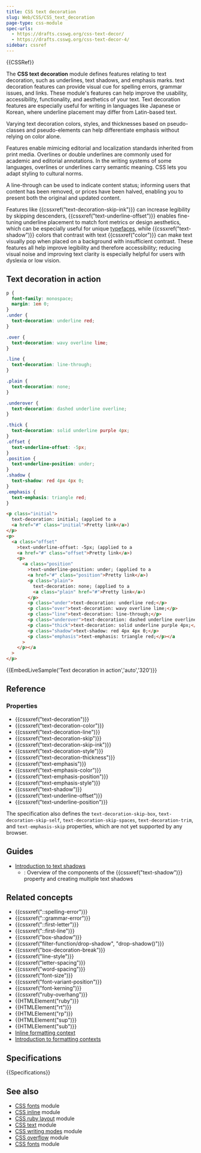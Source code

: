 ```yaml
---
title: CSS text decoration
slug: Web/CSS/CSS_text_decoration
page-type: css-module
spec-urls:
  - https://drafts.csswg.org/css-text-decor/
  - https://drafts.csswg.org/css-text-decor-4/
sidebar: cssref
---
```


{{CSSRef}}

The **CSS text decoration** module defines features relating to text decoration, such as underlines, text shadows, and emphasis marks. text decoration features can provide visual cue for spelling errors, grammar issues, and links. These module's features can help improve the usability, accessibility, functionality, and aesthetics of your text. Text decoration features are especially useful for writing in languages like Japanese or Korean, where underline placement may differ from Latin-based text.

Varying text decoration colors, styles, and thicknesses based on pseudo-classes and pseudo-elements can help differentiate emphasis without relying on color alone.

Features enable mimicing editorial and localization standards inherited from print media. Overlines or double underlines are commonly used for academic and editorial annotations. In the writing systems of some languages, overlines or underlines carry semantic meaning. CSS lets you adapt styling to cultural norms.

A line-through can be used to indicate content status; informing users that content has been removed, or prices have been halved, enabling you to present both the original and updated content.

Features like {{cssxref("text-decoration-skip-ink")}} can increase legibility by skipping descenders, {{cssxref("text-underline-offset")}} enables fine-tuning underline placement to match font metrics or design aesthetics, which can be especially useful for unique [typefaces](/en-US/docs/Web/CSS/CSS_fonts), while {{cssxref("text-shadow")}} colors that contrast with text {{cssxref("color")}} can make text visually pop when placed on a background with insufficient contrast. These features all help improve legibility and therefore accessibility; reducing visual noise and improving text clarity is especially helpful for users with dyslexia or low vision.

## Text decoration in action

```css hidden
p {
  font-family: monospace;
  margin: 1em 0;
}
.under {
  text-decoration: underline red;
}

.over {
  text-decoration: wavy overline lime;
}

.line {
  text-decoration: line-through;
}

.plain {
  text-decoration: none;
}

.underover {
  text-decoration: dashed underline overline;
}

.thick {
  text-decoration: solid underline purple 4px;
}
.offset {
  text-underline-offset: -5px;
}
.position {
  text-underline-position: under;
}
.shadow {
  text-shadow: red 4px 4px 0;
}
.emphasis {
  text-emphasis: triangle red;
}
```

```html hidden
<p class="initial">
  text-decoration: initial; (applied to a
  <a href="#" class="initial">Pretty link</a>)
</p>
<p>
  <a class="offset"
    >text-underline-offset: -5px; (applied to a
    <a href="#" class="offset">Pretty link</a>)
    <p>
      <a class="position"
        >text-underline-position: under; (applied to a
        <a href="#" class="position">Pretty link</a>)
        <p class="plain">
          text-decoration: none; (applied to a
          <a class="plain" href="#">Pretty link</a>)
        </p>
        <p class="under">text-decoration: underline red;</p>
        <p class="over">text-decoration: wavy overline lime;</p>
        <p class="line">text-decoration: line-through;</p>
        <p class="underover">text-decoration: dashed underline overline;</p>
        <p class="thick">text-decoration: solid underline purple 4px;</p>
        <p class="shadow">text-shadow: red 4px 4px 0;</p>
        <p class="emphasis">text-emphasis: triangle red;</p></a
      >
    </p></a
  >
</p>
```

{{EmbedLiveSample('Text decoration in action','auto','320')}}

## Reference

### Properties

- {{cssxref("text-decoration")}}
- {{cssxref("text-decoration-color")}}
- {{cssxref("text-decoration-line")}}
- {{cssxref("text-decoration-skip")}}
- {{cssxref("text-decoration-skip-ink")}}
- {{cssxref("text-decoration-style")}}
- {{cssxref("text-decoration-thickness")}}
- {{cssxref("text-emphasis")}}
- {{cssxref("text-emphasis-color")}}
- {{cssxref("text-emphasis-position")}}
- {{cssxref("text-emphasis-style")}}
- {{cssxref("text-shadow")}}
- {{cssxref("text-underline-offset")}}
- {{cssxref("text-underline-position")}}

The specification also defines the `text-decoration-skip-box`, `text-decoration-skip-self`, `text-decoration-skip-spaces`, `text-decoration-trim`, and `text-emphasis-skip` properties, which are not yet supported by any browser.

## Guides

- [Introduction to text shadows](/en-US/docs/Web/CSS/CSS_text_decoration/Text_shadows)
  - : Overview of the components of the {{cssxref("text-shadow")}} property and creating multiple text shadows

## Related concepts

- {{cssxref("::spelling-error")}}
- {{cssxref("::grammar-error")}}
- {{cssxref("::first-letter")}}
- {{cssxref("::first-line")}}
- {{cssxref("box-shadow")}}
- {{cssxref("filter-function/drop-shadow", "drop-shadow()")}}
- {{cssxref("box-decoration-break")}}
- {{cssxref("line-style")}}
- {{cssxref("letter-spacing")}}
- {{cssxref("word-spacing")}}
- {{cssxref("font-size")}}
- {{cssxref("font-variant-position")}}
- {{cssxref("font-kerning")}}
- {{cssxref("ruby-overhang")}}
- {{HTMLElement("ruby")}}
- {{HTMLElement("rt")}}
- {{HTMLElement("rp")}}
- {{HTMLElement("sup")}}
- {{HTMLElement("sub")}}
- [Inline formatting context](/en-US/docs/Web/CSS/CSS_inline_layout/Inline_formatting_context)
- [Introduction to formatting contexts](/en-US/docs/Web/CSS/CSS_display/Introduction_to_formatting_contexts#inline_formatting_contexts)

## Specifications

{{Specifications}}

## See also

- [CSS fonts](/en-US/docs/Web/CSS/CSS_fonts) module
- [CSS inline](/en-US/docs/Web/CSS/CSS_inline) module
- [CSS ruby layout](/en-US/docs/Web/CSS/CSS_ruby_layout) module
- [CSS text](/en-US/docs/Web/CSS/CSS_text) module
- [CSS writing modes](/en-US/docs/Web/CSS/CSS_writing_modes) module
- [CSS overflow](/en-US/docs/Web/CSS/CSS_overflow) module
- [CSS fonts](/en-US/docs/Web/CSS/CSS_fonts) module
